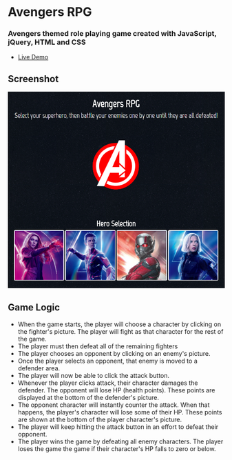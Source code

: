 <h1>Avengers RPG</h1>
<h3>Avengers themed role playing game created with JavaScript, jQuery, HTML and CSS</h3>

<ul>
<li><a href="https://adam28p.github.io/unit-4-game/" target="_blank">Live Demo</a></li>
</ul>

<h2>Screenshot</h2>
<img src="assets/images/avengers-screenshot.png" alt="game screenshot" />

<h2>Game Logic</h2>
<ul>
<li>When the game starts, the player will choose a character by clicking on the fighter's picture. The player will fight as that character for the rest of the game.</li>
<li>The player must then defeat all of the remaining fighters</li>
<li>The player chooses an opponent by clicking on an enemy's picture.</li>
<li>Once the player selects an opponent, that enemy is moved to a defender area.</li>
<li>The player will now be able to click the attack button.</li>
<li>Whenever the player clicks attack, their character damages the defender. The opponent will lose HP (health points). These points are displayed at the bottom of the defender's picture.</li>
<li>The opponent character will instantly counter the attack. When that happens, the player's character will lose some of their HP. These points are shown at the bottom of the player character's picture.</li>
<li>The player will keep hitting the attack button in an effort to defeat their opponent.</li>
<li>The player wins the game by defeating all enemy characters. The player loses the game the game if their character's HP falls to zero or below.</li>
</ul>